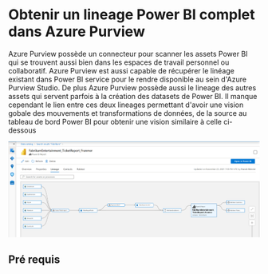 # Obtenir un lineage Power BI complet dans Azure Purview

Azure Purview possède un connecteur pour scanner les assets Power BI qui se trouvent aussi bien dans les espaces de travail personnel ou collaboratif. Azure Purview est aussi capable de récupérer le linéage existant dans Power BI service pour le rendre disponible au sein d'Azure Purview Studio. De plus Azure Purview possède aussi le lineage des autres assets qui servent parfois à la création des datasets de Power BI. Il manque cependant le lien entre ces deux lineages permettant d'avoir une vision gobale des mouvements et transformations de données, de la source au tableau de bord Power BI pour obtenir une vision similaire à celle ci-dessous

![PBIFullLineage](Pictures/004.png)


## Pré requis


